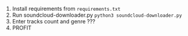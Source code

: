 1. Install requirements from `requirements.txt`
2. Run soundcloud-downloader.py `python3 soundcloud-downloader.py`
3. Enter tracks count and genre
???
5. PROFIT